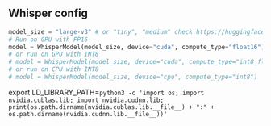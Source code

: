 ## Whisper config

```py
model_size = "large-v3" # or "tiny", "medium" check https://huggingface.co/ for more
# Run on GPU with FP16
model = WhisperModel(model_size, device="cuda", compute_type="float16")
# or run on GPU with INT8
# model = WhisperModel(model_size, device="cuda", compute_type="int8_float16")
# or run on CPU with INT8
# model = WhisperModel(model_size, device="cpu", compute_type="int8")
```

export LD_LIBRARY_PATH=`python3 -c 'import os; import nvidia.cublas.lib; import nvidia.cudnn.lib; print(os.path.dirname(nvidia.cublas.lib.__file__) + ":" + os.path.dirname(nvidia.cudnn.lib.__file__))'`
